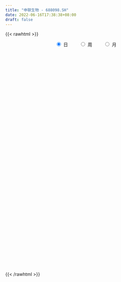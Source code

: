```yaml
---
title: "申联生物 - 688098.SH"
date: 2022-06-16T17:38:38+08:00
draft: false
---
```

{{< rawhtml >}}
    <div style="text-align: center">
        <label style="padding: 1rem;"><input style="margin-right: .5rem" type="radio" name="period" value="D" checked onclick="period_change(this)">日</label>
        <label style="padding: 1rem;"><input style="margin-right: .5rem" type="radio" name="period" value="W" onclick="period_change(this)">周</label>
        <label style="padding: 1rem;"><input style="margin-right: .5rem" type="radio" name="period" value="M" onclick="period_change(this)">月</label>
    </div>
    <div id="chart" style="height: 700px;"></div> 
    <script type="text/javascript">
        const D_v = [33981.34,34183.4,24892.91,41421.28,48161.31,30314.86,71209.37,73004.98,81812.26,73578.15,47187.23,38181.13,37376.22,29294.93,65581.76,94140.27,87290.07,65687.92,36789.63,40140.01,44700.86,41900.42,44692.48,88345.46,96653.0,59661.36,60964.68,62311.02,77203.12,51297.15,87582.05,121170.85,145070.26,166772.22,114417.89,86998.75,66737.12,58560.66,53704.37,52442.83,63453.32,77686.72,40319.88,34222.58,57410.34,75366.8,73502.67,59930.98,59366.32,36646.93,42372.82,39227.27,27633.33,33000.41,23934.89,46300.8,28009.57,26058.32,43599.92,39206.8,21253.84,23397.02,18646.78,18452.55,44272.27,22790.95,32490.34,14318.19,11442.75,13895.61,21449.19,15179.02,19448.72,12672.25,25718.12,20208.67,10628.49,11614.03,7377.7,8164.26,20070.45,17638.99,12287.42,16312.53,19082.57,14495.97,11804.6,8547.68,12944.07,13363.22,13152.19,19943.9,21545.46,13293.3,15295.12,9155.44,9836.23,5724.5,9236.03,25320.97,18455.93,11385.17,8715.48,25335.28,38989.44,32511.07,16741.2,13603.57,13360.73,11920.84,10063.15,22437.39,10062.72,9083.76,11880.95,11887.33,13902.09,6768.17,7985.52,9040.21,5402.69,11091.53,7139.12,6231.17,6718.65,5572.98,6509.31,5990.59,6798.33,10340.2,11894.98,10968.01,15608.24,18767.69,20924.19,23862.98,24446.18,14208.16,10943.13,15286.12,12971.96,10009.23,10298.64,9212.99,9535.4,6268.74,12410.53,11270.3,13099.03,18814.84,19825.32,33384.85,17450.85,20066.98,22207.77,45112.7,19925.61,17570.69,25456.71,28639.81,20021.82,19190.24,9980.35,10996.02,15318.34,14655.42,10625.55,11230.99,10300.43,9755.4,9113.79,14286.37,11605.57,13683.52,7026.53,12634.04,15275.77,41195.26,24426.99,36689.88,29734.59,18716.56,20346.83,15069.6,10046.22,13193.78,17981.71,19815.91,22372.64,18165.36,24990.79,22188.86,13740.56,10518.66,7355.49,12934.8,11508.44,9572.19,10925.79,17734.27,13942.34,11026.19,11819.6,7121.69,12331.6,8274.81,45330.93,9826.68,18916.23,11579.67,18548.26,8557.09,8467.91,10538.06,7017.15,7334.36,7085.87,5479.46,13407.52,18163.64,39889.23,36906.74,25527.55,16924.05,25448.12,24991.43,9794.83,9796.52,11158.31,9155.66,13679.78,19891.16,11092.64,13071.45,14177.93,14150.99,12379.06,12048.03,10552.44,7322.22,9787.88,8530.07,15682.07,39199.35,28643.25,16595.22,21881.34,38212.51,38203.71,24465.32,33945.99,18765.01,26230.18,18593.55,17907.58,33875.47,23086.47,15413.43,24638.37,26830.84,23558.57,14058.24,12829.71,13562.01,10701.64,32501.74,17836.87,13501.38,17139.72,12473.47,12377.35,32501.67,46864.74,25684.66,18015.81,18918.02,17027.27,12084.82,14045.79,9475.29,9705.87,13694.65,11755.35,14971.62,14765.32,13100.08,14303.52,22080.19,16071.79,13877.44,53137.92,33102.38,22721.15,18990.9,16583.52,9281.89,17431.44,10968.57,15178.81,11979.42,14367.57,18365.02,13681.51,10363.66,9408.15,11985.41,11866.88,8599.9,13316.26,10649.67,17626.81,15689.59,13976.58,10863.24,12654.58,15852.07,17191.34,16108.88,24410.89,47830.8,13020.29,16095.73,15930.85,12258.61,14854.69,6991.49,8031.33,9126.26,12197.59,5982.04,6907.28,5204.46,7439.42,5458.87,4656.13,4481.27,8861.86,5771.0,6840.33,5639.44,5838.9,12799.21,8719.66,8113.09,5841.91,11288.2,6388.29,8506.39,6222.19,6596.89,7606.79,22349.81,13999.2,7586.86,5797.54,8826.24,9522.83,8242.08,15567.69,11621.08,6874.77,12535.55,11943.83,12100.54,9685.05,12300.36,17782.88,20459.97,20093.98,17613.53,17560.45,17717.18,13798.27,16191.72,9757.4,8696.88,12314.25,23220.21,25711.71,18037.18,13977.01,8926.65,10321.15,18211.46,12665.47,14982.68,11907.52,16694.8,29142.1,16251.52,13142.52,16813.07,28976.05,49679.09,47001.53,32539.2,58969.68,37829.35,36339.34,32765.86,23561.76,55580.91,34897.39,51699.4,19816.07,26745.84,16539.46,20621.4,27115.86,16771.69,14392.52,18069.42,14769.31,15437.61,17557.85,17103.67,16999.81,9999.98,9827.44,12341.82,10296.17,12843.7,18731.29,12427.61,18118.18,28446.67,15266.46,14113.24,12791.75,15221.27,11697.0,16292.98,9148.13,19542.96,23903.98,12874.48,16560.08,13551.85,13313.88,23722.51,24836.68,14627.7,9859.4,10789.67,9111.22,14946.88,7851.87,9924.06,9409.46,6511.83,8409.24,7471.78,14763.81,15029.3,12485.98,11782.41,10782.47,9477.65,7052.57,6385.5,9671.04,14461.77,12393.35,15769.63,17882.47,21420.99,11828.92,21575.54,15470.06,16496.33,16480.38,13690.91,12769.99,12741.21,15631.68,23716.85,17589.64,13574.93,26151.4,16529.11,10201.49,10320.09,10509.83,13981.89,8688.36,7027.66,6884.06,46807.73,51642.89,44893.79,47314.94,55888.2,46841.93,32864.14,27219.31,15331.16,18466.01,18785.73,18496.07,19812.19]
const D_histogram = [0.0,0.0044672365,0.0006410857,0.0486136333,0.1047289952,0.1187335689,0.1678804661,0.2341803659,0.3084984939,0.2428444221,0.1702042405,0.124685061,0.0548707969,-0.0125965519,0.0181463494,0.1177270529,0.1668970724,0.1279058482,0.0800816903,0.0692508478,0.0877602225,0.0647769108,0.0704508084,0.1529789101,0.1749800166,0.1651499457,0.101684246,0.1072515467,0.1102405583,0.1233309549,0.1870959288,0.2858735943,0.6528466565,0.9521285665,0.8139616347,0.4823028427,0.307306359,0.1974944852,0.140865395,0.0615055223,-0.0721157604,-0.3378771742,-0.5339135653,-0.6409308527,-0.5274522267,-0.4036856919,-0.2171357261,-0.0643363472,-0.0822297563,-0.0796257034,-0.1521976401,-0.269013554,-0.3200318933,-0.42596126,-0.490222697,-0.4128387405,-0.3691288787,-0.2873485302,-0.1553441718,-0.186688311,-0.2136865434,-0.2392494019,-0.2486255413,-0.2633905709,-0.3797144802,-0.4206276262,-0.3479918493,-0.3042031999,-0.2711630311,-0.2523555528,-0.196930881,-0.1790859434,-0.1923424862,-0.1958797449,-0.2820379955,-0.3273919043,-0.2968216517,-0.216398749,-0.1588678104,-0.1247206527,-0.0288782329,0.0700427047,0.135553655,0.180209786,0.2511624956,0.2449607535,0.2112267153,0.1302522777,0.1263628542,0.1445394654,0.1810079469,0.2176826535,0.2380280404,0.208238875,0.1423697325,0.0850946112,0.0385672713,0.0209110456,-0.0243583116,-0.1374750935,-0.2326292105,-0.2471886681,-0.2481969291,-0.2879562648,-0.2388589043,-0.1660915471,-0.112556802,-0.0404413405,0.0249538538,0.0679738531,0.0760522854,0.0954565591,0.0837106368,0.0337200232,0.0452650768,0.0595714002,0.0817426407,0.0921786586,0.1021602187,0.1174826062,0.1114689938,0.0895908666,0.0765808065,0.0689983681,0.0331492488,0.0075520798,-0.007103849,-0.0141175413,-0.0121123218,-0.0204861497,-0.0463668809,-0.0849490928,-0.1254471276,-0.173033366,-0.2170680128,-0.2369281807,-0.2177189611,-0.165598087,-0.1213688983,-0.0630681791,-0.0275781207,0.0084096586,0.031316514,0.0473050145,0.04716226,0.0438286814,0.0149574778,-0.006104647,-0.0154105776,-0.0091668778,0.0384254492,0.1221153796,0.1535656683,0.1202801761,0.0708646474,-0.0564313772,-0.1472439748,-0.2132842052,-0.1998609358,-0.1343269242,-0.0890379296,-0.0222332396,0.0195060182,0.0605330189,0.0879759176,0.089949208,0.0928809551,0.072435527,0.0656860219,0.068363141,0.0868633593,0.1083698088,0.0940100369,0.0577085076,0.0285710655,-0.0092918144,0.007456457,0.0364791442,0.0613798106,0.1052260021,0.1488359109,0.1666980328,0.179869173,0.1596435601,0.1453471517,0.1422051625,0.1414279048,0.1552529266,0.1605591985,0.1758363884,0.1795689418,0.1250446456,0.0838044077,0.0598811774,0.024955167,-0.0272185277,-0.0529441305,-0.0650905692,-0.078151586,-0.0909230394,-0.0841291449,-0.0811908851,-0.0646838245,-0.0448572388,-0.0309070856,-0.0244918964,-0.0875357899,-0.1293459567,-0.1228136627,-0.1179525993,-0.0745580664,-0.0371961536,-0.0259108182,-0.0078897808,-0.0050807685,-0.0170474449,-0.0120820036,-0.0005656581,0.0470012591,0.0960561919,0.1489969018,0.2018964846,0.209417385,0.1889005971,0.1272045984,0.0368989596,-0.0175491757,-0.0542863826,-0.0925512308,-0.1110496029,-0.129975797,-0.1600071142,-0.1682565089,-0.1543793592,-0.133391088,-0.1061892116,-0.078829415,-0.0532633913,-0.0383367811,-0.0256684364,-0.0131065909,-0.0006019604,0.0086599608,0.0441021003,0.073573388,0.0797206933,0.0981866222,0.1327544737,0.1644510173,0.161040823,0.1762814339,0.175846047,0.176056286,0.1564754263,0.1366468906,0.1205819982,0.0838308665,0.0613765537,0.064236652,0.0705416372,0.0944689303,0.0941485608,0.0752415536,0.0416753879,0.0273891718,0.0411899755,0.0302963563,0.0318683567,-0.00357384,-0.0322699623,-0.0341000988,-0.0195556727,0.0198503797,0.0433721191,0.0447569738,0.0557047869,0.0451421935,0.0228244676,-0.0185067698,-0.0484866465,-0.0575442484,-0.0477767913,-0.0451204077,-0.055253817,-0.0810427723,-0.0819225228,-0.0892930127,-0.1480051301,-0.1748552844,-0.1748235045,-0.0579903012,-0.0117868004,0.0139174141,0.0336901913,0.0231048846,0.0265409661,0.0404392948,0.0326328191,0.0402749929,0.0290278985,0.0211428703,-0.0200076143,-0.0402385133,-0.0647122948,-0.078927805,-0.0723868271,-0.0740738183,-0.0653444376,-0.0523094822,-0.0562852652,-0.0776062897,-0.0810628165,-0.0780616798,-0.0754596475,-0.0634995315,-0.0397744243,-0.0155718937,0.0000385119,-0.0026802273,-0.0314167523,-0.0429738683,-0.0443358275,-0.0436024501,-0.0402184689,-0.0461078714,-0.044632297,-0.0340488873,-0.0303594145,-0.034306024,-0.0267992879,-0.0258479605,-0.0104892713,0.0131184526,0.0285036999,0.0346728893,0.0404067961,0.0390934339,0.037809963,0.0339736262,0.0331281132,0.0296587717,0.0074283663,0.0013907322,0.0077302764,0.0042468786,-0.0224511921,-0.0437419198,-0.0361769256,-0.0159452519,-0.0073057069,0.0044808714,0.0450534598,0.0682538084,0.0760029257,0.0779552994,0.0823761303,0.0840955834,0.0870309411,0.1025015229,0.0928754932,0.0850430933,0.0606827167,0.0519905166,0.0413306323,0.0394746992,0.0354861127,0.0398616782,0.0229942628,0.01789468,0.0223120195,0.0304974338,0.0233152324,0.0163969195,-0.0078996415,-0.0258424652,-0.0330598069,-0.0286336928,-0.0381362776,-0.0468495666,-0.0411028861,-0.0379877251,-0.0308550801,-0.0291660535,-0.0258056347,-0.014495019,0.0006005653,0.0064267876,0.0054849084,0.023312147,0.0206451834,0.0179891357,0.0211817532,0.0316536207,0.0518104732,0.0717575316,0.0737712948,0.0783109976,0.0846556216,0.0820333427,0.0743794532,0.0618890213,0.0673025022,0.0732898031,0.0370361985,0.0073935289,-0.0299701777,-0.0631263625,-0.0987833173,-0.1511441319,-0.1732328521,-0.1952165025,-0.1906480511,-0.1730712769,-0.1453153704,-0.1135795417,-0.0839448318,-0.0786872415,-0.0683833724,-0.0584917631,-0.0422238271,-0.0297358315,-0.0150984837,0.0065349014,0.0160880757,0.0309338561,0.0220829524,0.0262346692,0.0229425033,0.0304211855,0.0422749156,0.0478567997,0.045915042,0.0411692817,0.0112084389,-0.0279062655,-0.0374591863,-0.0266208437,-0.0220162642,-0.040655386,-0.0510954484,-0.0391401643,-0.023258068,-0.0063324543,0.0084598503,0.0147385528,0.010851126,0.0135343524,0.0125063106,0.0161974481,0.0238924163,0.0304481861,0.0339623367,0.0442429076,0.0325977111,0.0249768013,0.0017136874,-0.0026964766,0.0023946507,0.0055105403,-0.0004456302,0.0099232615,0.023576448,0.0276697059,0.0050716932,-0.0094702896,-0.0730622002,-0.1102907012,-0.1268776435,-0.1510661677,-0.1343727153,-0.1021967173,-0.0700666481,-0.0324700383,0.0021887862,0.0306316955,0.0561704562,0.0643822588,0.0764728827,0.0921010988,0.0967920791,0.0973521775,0.0982627556,0.1055030794,0.0790765076,0.0716820459,0.0617627314,0.0544691651,0.1071536356,0.1140148892,0.1311024486,0.1502142081,0.1539342191,0.1181049985,0.0852613699,0.0443292622,0.0105829721,-0.0156381178,-0.0382850693,-0.0516737803,-0.0552490891]
const D_fast = [0.0,0.0055840456,0.0019181662,0.0620441221,0.1443417329,0.1880296988,0.2791467126,0.4039917038,0.5554344553,0.5504914891,0.5204023675,0.5060544532,0.4499578885,0.3793414017,0.4146208903,0.5436333571,0.6345276446,0.6275128825,0.5997091471,0.6061910166,0.6466404469,0.639851363,0.6631379626,0.7839107918,0.8496569025,0.881114318,0.8430696798,0.8754498672,0.9059990184,0.9499221537,1.0604611098,1.2307071739,1.7608919002,2.2982059519,2.3635294288,2.1524463474,2.0542764535,1.9938382009,1.9724254595,1.9084419673,1.7567917445,1.4065610372,1.0770462548,0.8097962542,0.7914118235,0.8142569354,0.9465229696,1.0832382618,1.0447874136,1.0274850407,0.9168636939,0.7327943915,0.6017680789,0.3893483971,0.2025312859,0.1767055572,0.1281331994,0.1380764154,0.2312447308,0.1532285138,0.0728086456,-0.0125665633,-0.0840990881,-0.1647117604,-0.3759642898,-0.5220343424,-0.5363965278,-0.5686586784,-0.6034092673,-0.6476906772,-0.6414987257,-0.668425274,-0.7297674383,-0.7822746332,-0.9389423827,-1.0661442676,-1.1097794279,-1.0834562124,-1.0656422264,-1.0626752319,-0.9740523703,-0.8576207566,-0.7582213925,-0.668512815,-0.5347694815,-0.4797310352,-0.4606583945,-0.5090697628,-0.4813684727,-0.4270569951,-0.345336527,-0.254241157,-0.17438876,-0.1521182066,-0.182394916,-0.2183963844,-0.2552819066,-0.2677103709,-0.319069306,-0.4665548613,-0.6198662808,-0.6962229055,-0.7592803988,-0.8710288007,-0.8816461663,-0.8504016959,-0.8250061513,-0.7630010248,-0.6913673671,-0.6313539046,-0.6042624009,-0.5609939874,-0.5518122505,-0.5933728583,-0.5705115356,-0.5413123621,-0.4987054613,-0.4652247789,-0.4297031641,-0.385010125,-0.3631564889,-0.3626368995,-0.356501758,-0.3468346043,-0.3743964115,-0.3981055605,-0.4145374516,-0.4250805291,-0.4261033901,-0.4395987554,-0.4770712068,-0.536890692,-0.6087505087,-0.6995950886,-0.7978967386,-0.8769889516,-0.9122094723,-0.90148812,-0.8876011559,-0.8450674814,-0.8164719532,-0.7783817593,-0.7476457753,-0.7198310212,-0.7081832108,-0.700559619,-0.7256914531,-0.7482797397,-0.7614383147,-0.7574863343,-0.700287645,-0.5860688697,-0.516227164,-0.5194426121,-0.551141979,-0.6925458479,-0.8201694392,-0.9395307208,-0.9760726854,-0.9441204048,-0.9210908926,-0.8598445125,-0.8132287502,-0.7570684948,-0.7076316167,-0.6831710242,-0.6570190384,-0.6593555847,-0.6496835844,-0.6299156801,-0.5896996219,-0.5411007203,-0.5319579829,-0.5538323854,-0.575827061,-0.6160128945,-0.5974005088,-0.5592580356,-0.5190124166,-0.4488597246,-0.368040838,-0.3085042079,-0.2503657745,-0.2306804974,-0.2086401179,-0.1762308164,-0.1416510979,-0.0890128444,-0.0435667729,0.0156695141,0.0642943029,0.0410311682,0.0207420322,0.0117890963,-0.0168981225,-0.0758764491,-0.1148380845,-0.1432571655,-0.1758560788,-0.2113582921,-0.2255966838,-0.2429561453,-0.2426200408,-0.2340077647,-0.227784383,-0.227492168,-0.3124200089,-0.3865666648,-0.4107377865,-0.4353648729,-0.4106098566,-0.3825469822,-0.3777393514,-0.3616907592,-0.360151939,-0.3763804766,-0.3744355362,-0.3630606053,-0.3037433733,-0.2306743925,-0.1404844571,-0.0371107533,0.0227644934,0.0494728548,0.0195780057,-0.0615028933,-0.1203383224,-0.170647125,-0.232049781,-0.2783105538,-0.3297306971,-0.3997637929,-0.4500773147,-0.4747950049,-0.4871545057,-0.4864999322,-0.4788474893,-0.4665973134,-0.4612548985,-0.4550036629,-0.4457184651,-0.4333643247,-0.4219374134,-0.3754697487,-0.3276051141,-0.3015276355,-0.258515051,-0.1907585811,-0.1179492832,-0.0810992717,-0.0217883023,0.0217378225,0.0659621331,0.0855001299,0.0998333168,0.113913924,0.0981205089,0.0910103345,0.1099295958,0.1338699903,0.1814145161,0.2046312867,0.2045346679,0.1813873493,0.1739484261,0.1980467236,0.1947271935,0.204266283,0.1679306263,0.1311670135,0.1208118523,0.1304673602,0.1748360076,0.2092007768,0.2217748749,0.2466488848,0.2473718397,0.2307602307,0.1848023008,0.1427007626,0.1192570986,0.1170803578,0.1084566395,0.084509776,0.0384601276,0.0170997464,-0.0125939967,-0.1083073966,-0.178871372,-0.2225454682,-0.1202098402,-0.0769530395,-0.0477694715,-0.0195741465,-0.0243832321,-0.014311909,0.0096962434,0.0100479725,0.0277588945,0.0237687747,0.0211694641,-0.0249829241,-0.0552734514,-0.0959253067,-0.1298727681,-0.1414284969,-0.1616339427,-0.1692406714,-0.1692830866,-0.1873301858,-0.2280527828,-0.2517750137,-0.268289297,-0.2845521766,-0.2884669434,-0.2746854423,-0.2543758851,-0.2387558516,-0.2421446476,-0.2787353606,-0.3010359437,-0.3134818598,-0.3236490949,-0.330319731,-0.3477361013,-0.3574186011,-0.3553474133,-0.3592477941,-0.3717709096,-0.3709639955,-0.3764746583,-0.3637382868,-0.3368509498,-0.3143397775,-0.2995023658,-0.2836667599,-0.2752067638,-0.2670377438,-0.2623806741,-0.2549441588,-0.2509988074,-0.2713721212,-0.2770620722,-0.2687899589,-0.271211637,-0.3035225058,-0.3357487134,-0.3372279506,-0.32098259,-0.3141694716,-0.3012626756,-0.2494267222,-0.2091629215,-0.1824130728,-0.1609718743,-0.1359570108,-0.1132136617,-0.0885205688,-0.0474246063,-0.0338317626,-0.0204033893,-0.0295930866,-0.0252876577,-0.0256148839,-0.0176021422,-0.0127192005,0.0016217846,-0.0094970651,-0.0101229779,-0.0001276335,0.0156821392,0.014328746,0.0115096629,-0.0147618085,-0.0391652484,-0.0546475419,-0.057379851,-0.0764165052,-0.0968421858,-0.1013712269,-0.1077529972,-0.1083341221,-0.1139366089,-0.1170275988,-0.1093407378,-0.0940950122,-0.0866620931,-0.0862327451,-0.0625774697,-0.0600831375,-0.0582419013,-0.0497538455,-0.0313685729,0.001740898,0.0396273393,0.0600839262,0.0842013784,0.1117099078,0.1295959646,0.1405369383,0.1435187617,0.1657578683,0.1900676199,0.163073065,0.1352787776,0.0904225265,0.0414847511,-0.018868033,-0.1090148806,-0.1744118139,-0.2451995899,-0.2882931513,-0.3139841962,-0.3225571323,-0.319216189,-0.3105676872,-0.3249819072,-0.3317738812,-0.3365052126,-0.3307932334,-0.3257391957,-0.3148764688,-0.2916093584,-0.2780341652,-0.2554549208,-0.2587850863,-0.2480747022,-0.2456312423,-0.2305472638,-0.2081248047,-0.1905787207,-0.1810417179,-0.1754951577,-0.2026538908,-0.2487451616,-0.267662879,-0.2634797473,-0.2643792339,-0.2931822022,-0.3163961266,-0.3142258836,-0.3041583043,-0.2888158041,-0.2719085371,-0.2619451963,-0.2631198417,-0.2570530271,-0.2549544912,-0.2472139917,-0.2335459195,-0.2193781031,-0.2073733684,-0.1860320706,-0.1895278393,-0.1909045488,-0.2137392409,-0.2188235239,-0.213133734,-0.2086402094,-0.2147077874,-0.2018580803,-0.1823107818,-0.1713000974,-0.1926301869,-0.209539742,-0.2913972027,-0.356198379,-0.4045047322,-0.4664597982,-0.4833595247,-0.4767327061,-0.4621192988,-0.4326401986,-0.3974341776,-0.3613333443,-0.3217519696,-0.2974446023,-0.2662357578,-0.227582267,-0.1986932669,-0.1737951242,-0.1483188571,-0.1147027634,-0.1213602084,-0.1108341587,-0.1053127902,-0.0989890652,-0.0195161859,0.01584879,0.0657119616,0.1223772731,0.1645808388,0.1582778679,0.1467495817,0.1168997896,0.0857992426,0.0556686232,0.0234504044,-0.0028567517,-0.0202443327]
const D_slow = [0.0,0.0011168091,0.0012770805,0.0134304889,0.0396127377,0.0692961299,0.1112662464,0.1698113379,0.2469359614,0.3076470669,0.350198127,0.3813693923,0.3950870915,0.3919379536,0.3964745409,0.4259063041,0.4676305722,0.4996070343,0.5196274568,0.5369401688,0.5588802244,0.5750744521,0.5926871542,0.6309318817,0.6746768859,0.7159643723,0.7413854338,0.7681983205,0.7957584601,0.8265911988,0.873365181,0.9448335796,1.1080452437,1.3460773853,1.549567794,1.6701435047,1.7469700945,1.7963437158,1.8315600645,1.8469364451,1.828907505,1.7444382114,1.6109598201,1.4507271069,1.3188640502,1.2179426273,1.1636586957,1.1475746089,1.1270171699,1.107110744,1.069061334,1.0018079455,0.9217999722,0.8153096572,0.6927539829,0.5895442978,0.4972620781,0.4254249455,0.3865889026,0.3399168248,0.286495189,0.2266828385,0.1645264532,0.0986788105,0.0037501904,-0.1014067161,-0.1884046785,-0.2644554784,-0.3322462362,-0.3953351244,-0.4445678447,-0.4893393305,-0.5374249521,-0.5863948883,-0.6569043872,-0.7387523633,-0.8129577762,-0.8670574635,-0.906774416,-0.9379545792,-0.9451741374,-0.9276634613,-0.8937750475,-0.848722601,-0.7859319771,-0.7246917887,-0.6718851099,-0.6393220405,-0.6077313269,-0.5715964606,-0.5263444738,-0.4719238105,-0.4124168004,-0.3603570816,-0.3247646485,-0.3034909957,-0.2938491779,-0.2886214165,-0.2947109944,-0.3290797678,-0.3872370704,-0.4490342374,-0.5110834697,-0.5830725359,-0.642787262,-0.6843101488,-0.7124493493,-0.7225596844,-0.7163212209,-0.6993277577,-0.6803146863,-0.6564505465,-0.6355228873,-0.6270928815,-0.6157766123,-0.6008837623,-0.5804481021,-0.5574034374,-0.5318633828,-0.5024927312,-0.4746254827,-0.4522277661,-0.4330825645,-0.4158329724,-0.4075456602,-0.4056576403,-0.4074336026,-0.4109629879,-0.4139910683,-0.4191126057,-0.430704326,-0.4519415992,-0.4833033811,-0.5265617226,-0.5808287258,-0.6400607709,-0.6944905112,-0.735890033,-0.7662322576,-0.7819993023,-0.7888938325,-0.7867914179,-0.7789622893,-0.7671360357,-0.7553454707,-0.7443883004,-0.7406489309,-0.7421750927,-0.7460277371,-0.7483194565,-0.7387130942,-0.7081842493,-0.6697928323,-0.6397227882,-0.6220066264,-0.6361144707,-0.6729254644,-0.7262465157,-0.7762117496,-0.8097934807,-0.8320529631,-0.8376112729,-0.8327347684,-0.8176015137,-0.7956075343,-0.7731202323,-0.7498999935,-0.7317911117,-0.7153696063,-0.698278821,-0.6765629812,-0.649470529,-0.6259680198,-0.6115408929,-0.6043981265,-0.6067210801,-0.6048569659,-0.5957371798,-0.5803922272,-0.5540857266,-0.5168767489,-0.4752022407,-0.4302349475,-0.3903240574,-0.3539872695,-0.3184359789,-0.2830790027,-0.244265771,-0.2041259714,-0.1601668743,-0.1152746389,-0.0840134775,-0.0630623755,-0.0480920812,-0.0418532894,-0.0486579214,-0.061893954,-0.0781665963,-0.0977044928,-0.1204352527,-0.1414675389,-0.1617652602,-0.1779362163,-0.189150526,-0.1968772974,-0.2030002715,-0.224884219,-0.2572207082,-0.2879241238,-0.3174122737,-0.3360517902,-0.3453508286,-0.3518285332,-0.3538009784,-0.3550711705,-0.3593330317,-0.3623535326,-0.3624949472,-0.3507446324,-0.3267305844,-0.289481359,-0.2390072378,-0.1866528916,-0.1394277423,-0.1076265927,-0.0984018528,-0.1027891467,-0.1163607424,-0.1394985501,-0.1672609508,-0.1997549001,-0.2397566786,-0.2818208059,-0.3204156457,-0.3537634177,-0.3803107206,-0.4000180743,-0.4133339221,-0.4229181174,-0.4293352265,-0.4326118742,-0.4327623643,-0.4305973741,-0.4195718491,-0.4011785021,-0.3812483287,-0.3567016732,-0.3235130548,-0.2824003005,-0.2421400947,-0.1980697362,-0.1541082245,-0.110094153,-0.0709752964,-0.0368135738,-0.0066680742,0.0142896424,0.0296337808,0.0456929438,0.0633283531,0.0869455857,0.1104827259,0.1292931143,0.1397119613,0.1465592543,0.1568567481,0.1644308372,0.1723979264,0.1715044664,0.1634369758,0.1549119511,0.1500230329,0.1549856279,0.1658286576,0.1770179011,0.1909440978,0.2022296462,0.2079357631,0.2033090707,0.191187409,0.1768013469,0.1648571491,0.1535770472,0.139763593,0.1195028999,0.0990222692,0.076699016,0.0396977335,-0.0040160876,-0.0477219637,-0.062219539,-0.0651662391,-0.0616868856,-0.0532643378,-0.0474881166,-0.0408528751,-0.0307430514,-0.0225848466,-0.0125160984,-0.0052591238,0.0000265938,-0.0049753098,-0.0150349381,-0.0312130118,-0.0509449631,-0.0690416698,-0.0875601244,-0.1038962338,-0.1169736044,-0.1310449207,-0.1504464931,-0.1707121972,-0.1902276172,-0.2090925291,-0.2249674119,-0.234911018,-0.2388039914,-0.2387943635,-0.2394644203,-0.2473186084,-0.2580620754,-0.2691460323,-0.2800466448,-0.2901012621,-0.3016282299,-0.3127863042,-0.321298526,-0.3288883796,-0.3374648856,-0.3441647076,-0.3506266977,-0.3532490155,-0.3499694024,-0.3428434774,-0.3341752551,-0.3240735561,-0.3143001976,-0.3048477068,-0.2963543003,-0.288072272,-0.2806575791,-0.2788004875,-0.2784528045,-0.2765202354,-0.2754585157,-0.2810713137,-0.2920067937,-0.301051025,-0.305037338,-0.3068637648,-0.3057435469,-0.294480182,-0.2774167299,-0.2584159985,-0.2389271736,-0.218333141,-0.1973092452,-0.1755515099,-0.1499261292,-0.1267072559,-0.1054464826,-0.0902758034,-0.0772781742,-0.0669455162,-0.0570768414,-0.0482053132,-0.0382398936,-0.0324913279,-0.0280176579,-0.022439653,-0.0148152946,-0.0089864865,-0.0048872566,-0.006862167,-0.0133227833,-0.021587735,-0.0287461582,-0.0382802276,-0.0499926192,-0.0602683408,-0.069765272,-0.0774790421,-0.0847705554,-0.0912219641,-0.0948457188,-0.0946955775,-0.0930888806,-0.0917176535,-0.0858896168,-0.0807283209,-0.076231037,-0.0709355987,-0.0630221935,-0.0500695752,-0.0321301923,-0.0136873686,0.0058903808,0.0270542862,0.0475626219,0.0661574852,0.0816297405,0.098455366,0.1167778168,0.1260368664,0.1278852487,0.1203927042,0.1046111136,0.0799152843,0.0421292513,-0.0011789617,-0.0499830874,-0.0976451001,-0.1409129194,-0.177241762,-0.2056366474,-0.2266228553,-0.2462946657,-0.2633905088,-0.2780134496,-0.2885694063,-0.2960033642,-0.2997779851,-0.2981442598,-0.2941222409,-0.2863887768,-0.2808680387,-0.2743093714,-0.2685737456,-0.2609684492,-0.2503997203,-0.2384355204,-0.2269567599,-0.2166644395,-0.2138623297,-0.2208388961,-0.2302036927,-0.2368589036,-0.2423629697,-0.2525268162,-0.2653006782,-0.2750857193,-0.2809002363,-0.2824833499,-0.2803683873,-0.2766837491,-0.2739709676,-0.2705873795,-0.2674608019,-0.2634114398,-0.2574383358,-0.2498262892,-0.2413357051,-0.2302749782,-0.2221255504,-0.2158813501,-0.2154529282,-0.2161270474,-0.2155283847,-0.2141507496,-0.2142621572,-0.2117813418,-0.2058872298,-0.1989698033,-0.19770188,-0.2000694524,-0.2183350025,-0.2459076778,-0.2776270887,-0.3153936306,-0.3489868094,-0.3745359887,-0.3920526507,-0.4001701603,-0.3996229638,-0.3919650399,-0.3779224258,-0.3618268611,-0.3427086405,-0.3196833658,-0.295485346,-0.2711473016,-0.2465816127,-0.2202058429,-0.200436716,-0.1825162045,-0.1670755217,-0.1534582304,-0.1266698215,-0.0981660992,-0.065390487,-0.027836935,0.0106466198,0.0401728694,0.0614882119,0.0725705274,0.0752162704,0.071306741,0.0617354737,0.0488170286,0.0350047563]
const D_data = [['2020-05-26', 17.65, 18.62, 17.5, 18.68],['2020-05-27', 18.48, 18.69, 18.31, 19.12],['2020-05-28', 18.51, 18.59, 17.93, 18.93],['2020-05-29', 18.5, 19.38, 18.31, 19.79],['2020-06-01', 19.81, 19.83, 19.5, 20.14],['2020-06-02', 19.77, 19.59, 19.4, 19.77],['2020-06-03', 19.71, 20.33, 19.56, 20.79],['2020-06-04', 20.34, 21.04, 20.0, 21.48],['2020-06-05', 20.85, 21.77, 20.56, 22.49],['2020-06-08', 21.77, 20.3, 20.03, 21.97],['2020-06-09', 20.24, 20.05, 19.6, 20.68],['2020-06-10', 20.0, 20.24, 19.81, 20.53],['2020-06-11', 20.06, 19.75, 19.64, 20.46],['2020-06-12', 19.3, 19.48, 19.06, 19.76],['2020-06-15', 19.5, 20.67, 19.5, 20.99],['2020-06-16', 20.52, 22.0, 20.43, 22.86],['2020-06-17', 21.95, 21.95, 21.6, 22.97],['2020-06-18', 21.7, 21.06, 20.78, 22.46],['2020-06-19', 20.88, 20.87, 20.81, 21.46],['2020-06-22', 21.15, 21.31, 21.0, 21.8],['2020-06-23', 21.24, 21.84, 21.1, 22.02],['2020-06-24', 21.9, 21.45, 21.31, 22.19],['2020-06-29', 21.2, 21.9, 20.75, 21.95],['2020-06-30', 21.9, 23.28, 21.63, 23.4],['2020-07-01', 23.37, 23.03, 22.44, 24.29],['2020-07-02', 23.34, 22.9, 22.68, 23.37],['2020-07-03', 22.65, 22.24, 21.69, 22.77],['2020-07-06', 22.48, 23.14, 22.25, 23.25],['2020-07-07', 23.14, 23.33, 22.98, 24.15],['2020-07-08', 23.3, 23.71, 23.17, 23.97],['2020-07-09', 23.74, 24.8, 23.5, 24.88],['2020-07-10', 24.8, 26.0, 24.46, 27.55],['2020-07-13', 26.28, 31.15, 26.28, 31.18],['2020-07-14', 31.35, 32.93, 30.8, 34.9],['2020-07-15', 32.57, 28.8, 28.7, 32.8],['2020-07-16', 28.59, 25.85, 25.81, 29.2],['2020-07-17', 25.88, 27.0, 25.3, 27.46],['2020-07-20', 27.5, 27.5, 26.57, 28.39],['2020-07-21', 27.2, 28.11, 26.82, 28.55],['2020-07-22', 28.07, 27.8, 27.4, 28.59],['2020-07-23', 27.58, 26.8, 25.75, 28.34],['2020-07-24', 26.03, 24.15, 24.13, 27.18],['2020-07-27', 24.64, 23.66, 23.33, 24.95],['2020-07-28', 23.87, 23.7, 23.48, 24.17],['2020-07-29', 23.84, 26.21, 23.59, 26.21],['2020-07-30', 26.37, 26.79, 25.72, 27.95],['2020-07-31', 26.32, 28.34, 26.25, 29.0],['2020-08-03', 28.39, 28.89, 28.01, 29.45],['2020-08-04', 28.89, 27.22, 27.09, 29.24],['2020-08-05', 26.5, 27.53, 26.5, 27.88],['2020-08-06', 27.5, 26.46, 26.02, 27.66],['2020-08-07', 26.41, 25.37, 24.85, 26.8],['2020-08-10', 25.24, 25.64, 24.8, 25.74],['2020-08-11', 25.6, 24.35, 24.22, 25.83],['2020-08-12', 24.48, 24.15, 23.5, 24.54],['2020-08-13', 24.54, 25.69, 24.29, 26.23],['2020-08-14', 25.55, 25.36, 24.83, 26.16],['2020-08-17', 25.72, 25.98, 25.1, 26.2],['2020-08-18', 26.16, 27.07, 25.81, 27.64],['2020-08-19', 27.07, 25.21, 25.04, 27.2],['2020-08-20', 24.96, 24.99, 24.6, 25.75],['2020-08-21', 24.92, 24.72, 24.42, 25.67],['2020-08-24', 24.58, 24.66, 24.08, 25.19],['2020-08-25', 24.66, 24.34, 24.3, 25.02],['2020-08-26', 24.31, 22.46, 22.4, 24.56],['2020-08-27', 22.41, 22.65, 22.13, 23.1],['2020-08-28', 22.8, 23.83, 22.53, 24.47],['2020-08-31', 23.84, 23.49, 23.48, 24.16],['2020-09-01', 23.66, 23.29, 23.19, 23.67],['2020-09-02', 23.36, 22.99, 22.93, 23.46],['2020-09-03', 23.09, 23.41, 22.83, 23.78],['2020-09-04', 22.82, 22.92, 22.71, 23.19],['2020-09-07', 22.96, 22.32, 22.0, 23.19],['2020-09-08', 22.54, 22.16, 21.86, 22.54],['2020-09-09', 22.0, 20.6, 20.4, 22.03],['2020-09-10', 20.6, 20.41, 20.24, 21.63],['2020-09-11', 20.46, 20.96, 20.16, 21.03],['2020-09-14', 21.05, 21.56, 21.05, 21.67],['2020-09-15', 21.58, 21.37, 21.16, 21.68],['2020-09-16', 21.58, 21.08, 20.89, 21.58],['2020-09-17', 21.01, 22.01, 20.95, 22.18],['2020-09-18', 22.26, 22.46, 21.7, 22.49],['2020-09-21', 22.51, 22.44, 22.14, 22.88],['2020-09-22', 22.21, 22.48, 21.95, 22.87],['2020-09-23', 22.6, 23.18, 22.49, 23.45],['2020-09-24', 22.88, 22.48, 22.37, 23.23],['2020-09-25', 22.61, 22.11, 22.1, 22.98],['2020-09-28', 22.36, 21.25, 21.16, 22.36],['2020-09-29', 21.48, 22.0, 21.46, 22.29],['2020-09-30', 22.27, 22.34, 21.92, 22.85],['2020-10-09', 22.61, 22.77, 22.61, 22.97],['2020-10-12', 22.77, 23.06, 22.6, 23.13],['2020-10-13', 23.06, 23.13, 22.79, 23.61],['2020-10-14', 23.25, 22.6, 22.57, 23.25],['2020-10-15', 22.58, 21.98, 21.9, 22.79],['2020-10-16', 21.95, 21.8, 21.66, 22.18],['2020-10-19', 22.09, 21.66, 21.51, 22.14],['2020-10-20', 21.54, 21.83, 21.39, 21.95],['2020-10-21', 21.87, 21.27, 21.25, 22.04],['2020-10-22', 21.01, 19.88, 19.86, 21.43],['2020-10-23', 19.7, 19.34, 19.18, 20.11],['2020-10-26', 19.4, 19.8, 18.82, 19.96],['2020-10-27', 19.86, 19.66, 19.49, 19.97],['2020-10-28', 19.72, 18.77, 18.18, 19.8],['2020-10-29', 19.05, 19.61, 19.04, 20.09],['2020-10-30', 19.96, 19.98, 19.5, 20.59],['2020-11-02', 19.98, 19.87, 19.45, 20.45],['2020-11-03', 19.71, 20.28, 19.7, 20.39],['2020-11-04', 20.44, 20.46, 20.11, 20.8],['2020-11-05', 20.85, 20.41, 20.18, 20.85],['2020-11-06', 20.67, 20.07, 20.0, 20.72],['2020-11-09', 19.9, 20.26, 19.77, 20.47],['2020-11-10', 20.34, 19.87, 19.83, 20.44],['2020-11-11', 19.94, 19.18, 19.13, 20.04],['2020-11-12', 19.1, 19.79, 19.1, 20.55],['2020-11-13', 20.01, 19.85, 19.22, 20.01],['2020-11-16', 20.63, 20.02, 19.9, 20.63],['2020-11-17', 20.35, 19.95, 19.77, 20.35],['2020-11-18', 19.86, 20.0, 19.8, 20.2],['2020-11-19', 20.0, 20.15, 19.93, 20.27],['2020-11-20', 20.09, 19.93, 19.7, 20.14],['2020-11-23', 19.93, 19.67, 19.28, 19.98],['2020-11-24', 19.8, 19.69, 19.52, 19.88],['2020-11-25', 19.69, 19.7, 19.5, 19.84],['2020-11-26', 19.61, 19.21, 19.1, 19.69],['2020-11-27', 19.15, 19.13, 19.0, 19.26],['2020-11-30', 19.21, 19.1, 19.0, 19.4],['2020-12-01', 18.99, 19.07, 18.99, 19.22],['2020-12-02', 18.99, 19.1, 18.96, 19.28],['2020-12-03', 19.1, 18.88, 18.57, 19.1],['2020-12-04', 18.74, 18.48, 18.4, 18.94],['2020-12-07', 18.54, 18.03, 18.02, 18.61],['2020-12-08', 18.01, 17.64, 17.61, 18.24],['2020-12-09', 17.63, 17.12, 17.07, 17.63],['2020-12-10', 17.24, 16.68, 16.42, 17.24],['2020-12-11', 16.76, 16.54, 16.1, 16.79],['2020-12-14', 16.4, 16.75, 16.21, 17.45],['2020-12-15', 16.91, 17.1, 16.61, 17.27],['2020-12-16', 17.02, 17.04, 16.92, 17.35],['2020-12-17', 16.91, 17.31, 16.71, 17.46],['2020-12-18', 17.31, 17.13, 17.05, 17.55],['2020-12-21', 17.02, 17.21, 17.01, 17.39],['2020-12-22', 17.06, 17.11, 16.91, 17.38],['2020-12-23', 17.11, 17.05, 16.88, 17.26],['2020-12-24', 17.0, 16.82, 16.52, 17.24],['2020-12-25', 16.61, 16.7, 16.58, 16.93],['2020-12-28', 16.7, 16.21, 16.16, 16.76],['2020-12-29', 16.24, 16.07, 15.93, 16.31],['2020-12-30', 16.1, 16.02, 15.8, 16.24],['2020-12-31', 16.09, 16.09, 16.0, 16.43],['2021-01-04', 16.27, 16.66, 16.1, 16.76],['2021-01-05', 16.59, 17.43, 16.59, 17.9],['2021-01-06', 17.57, 17.1, 16.96, 17.68],['2021-01-07', 17.14, 16.3, 16.01, 17.14],['2021-01-08', 16.37, 15.86, 15.7, 16.4],['2021-01-11', 15.35, 14.32, 14.0, 15.5],['2021-01-12', 14.17, 14.01, 14.0, 14.47],['2021-01-13', 14.12, 13.65, 13.55, 14.12],['2021-01-14', 13.79, 14.23, 13.57, 14.61],['2021-01-15', 14.58, 14.85, 14.4, 15.34],['2021-01-18', 15.1, 14.69, 14.5, 15.1],['2021-01-19', 14.75, 15.1, 14.6, 15.32],['2021-01-20', 15.11, 14.96, 14.72, 15.13],['2021-01-21', 15.02, 15.09, 14.88, 15.22],['2021-01-22', 14.99, 15.05, 14.73, 15.45],['2021-01-25', 15.0, 14.77, 14.62, 15.08],['2021-01-26', 14.52, 14.76, 14.46, 15.1],['2021-01-27', 14.74, 14.38, 14.21, 14.85],['2021-01-28', 14.41, 14.43, 14.28, 14.89],['2021-01-29', 14.59, 14.49, 14.13, 14.69],['2021-02-01', 14.49, 14.71, 14.32, 14.76],['2021-02-02', 14.89, 14.84, 14.55, 15.13],['2021-02-03', 14.7, 14.4, 14.2, 15.2],['2021-02-04', 14.4, 13.96, 13.61, 14.4],['2021-02-05', 14.05, 13.82, 13.77, 14.25],['2021-02-08', 13.95, 13.45, 13.39, 14.09],['2021-02-09', 13.57, 13.99, 13.4, 14.19],['2021-02-10', 13.95, 14.2, 13.88, 15.57],['2021-02-18', 14.6, 14.25, 14.12, 14.6],['2021-02-19', 14.37, 14.66, 14.15, 14.68],['2021-02-22', 14.7, 14.92, 14.69, 15.25],['2021-02-23', 14.99, 14.82, 14.41, 15.08],['2021-02-24', 14.92, 14.92, 14.79, 15.16],['2021-02-25', 14.96, 14.56, 14.55, 15.1],['2021-02-26', 14.5, 14.61, 14.2, 14.73],['2021-03-01', 14.56, 14.77, 14.56, 14.8],['2021-03-02', 14.76, 14.86, 14.71, 15.13],['2021-03-03', 14.9, 15.16, 14.7, 15.24],['2021-03-04', 15.0, 15.2, 14.98, 15.47],['2021-03-05', 15.08, 15.49, 15.08, 15.53],['2021-03-08', 15.56, 15.52, 15.52, 16.22],['2021-03-09', 15.62, 14.76, 14.75, 15.73],['2021-03-10', 14.8, 14.74, 14.44, 15.07],['2021-03-11', 14.44, 14.83, 14.44, 14.86],['2021-03-12', 14.9, 14.56, 14.56, 14.9],['2021-03-15', 14.47, 14.1, 14.0, 14.65],['2021-03-16', 14.1, 14.18, 14.05, 14.31],['2021-03-17', 14.36, 14.19, 14.09, 14.36],['2021-03-18', 14.24, 14.04, 14.01, 14.3],['2021-03-19', 14.0, 13.89, 13.83, 14.17],['2021-03-22', 13.9, 14.03, 13.81, 14.15],['2021-03-23', 14.07, 13.92, 13.88, 14.15],['2021-03-24', 13.84, 14.06, 13.83, 14.16],['2021-03-25', 14.02, 14.13, 13.95, 14.25],['2021-03-26', 14.08, 14.09, 14.07, 14.25],['2021-03-29', 14.04, 14.0, 14.0, 14.17],['2021-03-30', 13.95, 12.9, 12.42, 14.09],['2021-03-31', 12.65, 12.76, 12.62, 12.99],['2021-04-01', 12.61, 13.13, 12.61, 13.4],['2021-04-02', 13.24, 13.0, 12.96, 13.24],['2021-04-06', 13.15, 13.49, 13.15, 13.74],['2021-04-07', 13.53, 13.54, 13.41, 13.64],['2021-04-08', 13.49, 13.27, 13.24, 13.59],['2021-04-09', 13.19, 13.37, 13.08, 13.38],['2021-04-12', 13.49, 13.18, 13.06, 13.53],['2021-04-13', 13.18, 12.91, 12.81, 13.19],['2021-04-14', 12.95, 13.04, 12.8, 13.13],['2021-04-15', 13.06, 13.11, 12.99, 13.2],['2021-04-16', 13.14, 13.69, 13.09, 13.69],['2021-04-19', 13.73, 13.98, 13.66, 14.16],['2021-04-20', 13.96, 14.36, 13.96, 14.96],['2021-04-21', 14.11, 14.75, 14.11, 14.78],['2021-04-22', 14.57, 14.48, 14.31, 14.72],['2021-04-23', 14.41, 14.23, 14.11, 14.41],['2021-04-26', 13.7, 13.6, 13.57, 14.09],['2021-04-27', 13.6, 12.88, 12.6, 13.75],['2021-04-28', 12.94, 12.93, 12.75, 13.12],['2021-04-29', 12.9, 12.86, 12.85, 12.97],['2021-04-30', 12.93, 12.56, 12.5, 12.93],['2021-05-06', 12.6, 12.55, 12.36, 12.67],['2021-05-07', 12.59, 12.32, 12.24, 12.59],['2021-05-10', 12.28, 11.9, 11.79, 12.5],['2021-05-11', 11.81, 11.9, 11.8, 12.03],['2021-05-12', 11.9, 12.02, 11.75, 12.02],['2021-05-13', 12.0, 12.04, 11.92, 12.16],['2021-05-14', 12.1, 12.1, 12.0, 12.2],['2021-05-17', 12.12, 12.12, 11.92, 12.16],['2021-05-18', 12.12, 12.13, 11.91, 12.15],['2021-05-19', 12.11, 12.01, 11.96, 12.18],['2021-05-20', 12.04, 11.97, 11.91, 12.04],['2021-05-21', 12.01, 11.96, 11.82, 12.03],['2021-05-24', 12.0, 11.96, 11.91, 12.0],['2021-05-25', 12.03, 11.92, 11.87, 12.03],['2021-05-26', 11.95, 12.33, 11.89, 12.33],['2021-05-27', 12.22, 12.42, 12.15, 12.55],['2021-05-28', 12.45, 12.23, 12.13, 12.45],['2021-05-31', 12.23, 12.47, 12.23, 12.58],['2021-06-01', 12.57, 12.86, 12.52, 12.97],['2021-06-02', 12.89, 13.08, 12.68, 13.28],['2021-06-03', 13.08, 12.81, 12.8, 13.21],['2021-06-04', 12.8, 13.18, 12.8, 13.39],['2021-06-07', 13.18, 13.14, 12.86, 13.18],['2021-06-08', 13.14, 13.27, 12.91, 13.34],['2021-06-09', 13.15, 13.09, 13.02, 13.36],['2021-06-10', 13.01, 13.09, 12.83, 13.22],['2021-06-11', 13.09, 13.14, 13.05, 13.49],['2021-06-15', 13.21, 12.82, 12.76, 13.29],['2021-06-16', 13.0, 12.9, 12.69, 13.18],['2021-06-17', 12.86, 13.22, 12.86, 13.4],['2021-06-18', 13.23, 13.35, 13.18, 13.75],['2021-06-21', 13.37, 13.73, 13.13, 13.78],['2021-06-22', 13.75, 13.58, 13.5, 13.8],['2021-06-23', 13.64, 13.38, 13.29, 13.64],['2021-06-24', 13.38, 13.12, 13.07, 13.55],['2021-06-25', 13.12, 13.28, 13.02, 13.3],['2021-06-28', 13.3, 13.68, 13.18, 13.74],['2021-06-29', 13.9, 13.43, 13.41, 13.9],['2021-06-30', 13.6, 13.61, 13.41, 13.72],['2021-07-01', 13.66, 13.09, 13.04, 13.76],['2021-07-02', 13.18, 13.01, 12.93, 13.27],['2021-07-05', 12.97, 13.26, 12.96, 13.36],['2021-07-06', 13.26, 13.5, 13.21, 13.9],['2021-07-07', 13.64, 13.98, 13.33, 14.18],['2021-07-08', 13.98, 14.0, 13.78, 14.15],['2021-07-09', 14.0, 13.85, 13.75, 14.08],['2021-07-12', 13.9, 14.07, 13.78, 14.14],['2021-07-13', 14.07, 13.87, 13.76, 14.2],['2021-07-14', 13.93, 13.69, 13.53, 13.93],['2021-07-15', 13.55, 13.31, 13.18, 13.8],['2021-07-16', 13.47, 13.26, 13.23, 13.62],['2021-07-19', 13.38, 13.4, 13.12, 13.5],['2021-07-20', 13.45, 13.62, 13.36, 13.75],['2021-07-21', 13.74, 13.55, 13.48, 13.83],['2021-07-22', 13.71, 13.35, 13.2, 13.71],['2021-07-23', 13.35, 13.02, 12.98, 13.35],['2021-07-26', 13.0, 13.21, 12.93, 13.38],['2021-07-27', 13.23, 13.05, 13.0, 13.48],['2021-07-28', 13.05, 12.14, 12.1, 13.15],['2021-07-29', 12.33, 12.18, 12.1, 12.38],['2021-07-30', 12.15, 12.3, 11.81, 12.34],['2021-08-02', 12.44, 13.98, 12.41, 14.15],['2021-08-03', 13.9, 13.5, 13.38, 13.95],['2021-08-04', 13.75, 13.43, 13.32, 13.75],['2021-08-05', 13.44, 13.49, 13.21, 13.66],['2021-08-06', 13.43, 13.15, 13.03, 13.53],['2021-08-09', 13.26, 13.32, 13.13, 13.4],['2021-08-10', 13.35, 13.52, 13.3, 13.76],['2021-08-11', 13.5, 13.29, 13.22, 13.52],['2021-08-12', 13.23, 13.51, 13.23, 13.72],['2021-08-13', 13.6, 13.29, 13.27, 13.63],['2021-08-16', 13.26, 13.3, 13.21, 13.52],['2021-08-17', 13.31, 12.75, 12.72, 13.32],['2021-08-18', 12.9, 12.82, 12.5, 12.9],['2021-08-19', 12.72, 12.6, 12.53, 12.9],['2021-08-20', 12.52, 12.56, 12.23, 12.58],['2021-08-23', 12.48, 12.73, 12.46, 12.82],['2021-08-24', 12.75, 12.57, 12.51, 12.83],['2021-08-25', 12.61, 12.65, 12.51, 12.83],['2021-08-26', 12.62, 12.7, 12.51, 12.81],['2021-08-27', 12.56, 12.45, 12.43, 12.69],['2021-08-30', 12.49, 12.09, 12.0, 12.54],['2021-08-31', 12.2, 12.16, 11.92, 12.26],['2021-09-01', 12.16, 12.15, 11.95, 12.24],['2021-09-02', 12.19, 12.07, 12.03, 12.24],['2021-09-03', 12.03, 12.14, 12.01, 12.24],['2021-09-06', 12.16, 12.31, 12.1, 12.38],['2021-09-07', 12.31, 12.39, 12.26, 12.45],['2021-09-08', 12.43, 12.35, 12.32, 12.55],['2021-09-09', 12.3, 12.12, 12.04, 12.37],['2021-09-10', 12.07, 11.66, 11.63, 12.14],['2021-09-13', 11.66, 11.7, 11.63, 11.76],['2021-09-14', 11.7, 11.72, 11.68, 11.91],['2021-09-15', 11.75, 11.67, 11.59, 11.78],['2021-09-16', 11.73, 11.64, 11.63, 11.79],['2021-09-17', 11.65, 11.44, 11.36, 11.75],['2021-09-22', 11.39, 11.44, 11.32, 11.49],['2021-09-23', 11.48, 11.51, 11.45, 11.67],['2021-09-24', 11.59, 11.39, 11.38, 11.6],['2021-09-27', 11.46, 11.22, 11.15, 11.5],['2021-09-28', 11.22, 11.3, 11.18, 11.39],['2021-09-29', 11.42, 11.17, 11.13, 11.42],['2021-09-30', 11.22, 11.33, 11.18, 11.35],['2021-10-08', 11.34, 11.49, 11.32, 11.57],['2021-10-11', 11.58, 11.46, 11.37, 11.58],['2021-10-12', 11.51, 11.38, 11.29, 11.53],['2021-10-13', 11.26, 11.39, 11.26, 11.45],['2021-10-14', 11.35, 11.3, 11.27, 11.42],['2021-10-15', 11.37, 11.28, 11.23, 11.38],['2021-10-18', 11.3, 11.22, 11.19, 11.34],['2021-10-19', 11.21, 11.23, 11.19, 11.27],['2021-10-20', 11.27, 11.17, 11.15, 11.27],['2021-10-21', 11.12, 10.84, 10.83, 11.17],['2021-10-22', 10.84, 10.93, 10.84, 11.07],['2021-10-25', 10.98, 11.05, 10.94, 11.2],['2021-10-26', 11.0, 10.9, 10.9, 11.14],['2021-10-27', 10.97, 10.48, 10.38, 10.97],['2021-10-28', 10.48, 10.35, 10.27, 10.53],['2021-10-29', 10.35, 10.6, 10.3, 10.64],['2021-11-01', 10.6, 10.77, 10.5, 10.85],['2021-11-02', 10.75, 10.65, 10.61, 10.97],['2021-11-03', 10.85, 10.7, 10.55, 10.88],['2021-11-04', 10.95, 11.18, 10.72, 11.37],['2021-11-05', 11.18, 11.14, 11.06, 11.37],['2021-11-08', 11.19, 11.05, 11.01, 11.29],['2021-11-09', 10.99, 11.03, 10.98, 11.12],['2021-11-10', 11.09, 11.11, 10.97, 11.28],['2021-11-11', 11.06, 11.13, 11.05, 11.36],['2021-11-12', 11.13, 11.2, 11.04, 11.2],['2021-11-15', 11.29, 11.46, 11.1, 11.46],['2021-11-16', 11.46, 11.22, 11.21, 11.46],['2021-11-17', 11.3, 11.25, 11.16, 11.33],['2021-11-18', 11.3, 11.0, 11.0, 11.3],['2021-11-19', 11.0, 11.14, 11.0, 11.27],['2021-11-22', 11.12, 11.09, 10.99, 11.13],['2021-11-23', 11.09, 11.19, 11.08, 11.24],['2021-11-24', 11.11, 11.17, 11.06, 11.27],['2021-11-25', 11.22, 11.3, 11.1, 11.37],['2021-11-26', 11.31, 11.02, 11.01, 11.31],['2021-11-29', 10.96, 11.12, 10.88, 11.32],['2021-11-30', 11.12, 11.25, 11.05, 11.29],['2021-12-01', 11.18, 11.35, 11.12, 11.36],['2021-12-02', 11.33, 11.18, 11.13, 11.41],['2021-12-03', 11.18, 11.16, 11.13, 11.29],['2021-12-06', 11.16, 10.86, 10.84, 11.21],['2021-12-07', 10.99, 10.81, 10.78, 10.99],['2021-12-08', 10.81, 10.85, 10.81, 10.91],['2021-12-09', 10.8, 10.96, 10.79, 10.98],['2021-12-10', 10.95, 10.74, 10.69, 10.95],['2021-12-13', 10.73, 10.66, 10.59, 10.77],['2021-12-14', 10.66, 10.79, 10.65, 10.89],['2021-12-15', 10.8, 10.74, 10.69, 10.85],['2021-12-16', 10.67, 10.78, 10.67, 10.81],['2021-12-17', 10.74, 10.7, 10.66, 10.79],['2021-12-20', 10.68, 10.7, 10.64, 10.81],['2021-12-21', 10.69, 10.81, 10.67, 10.85],['2021-12-22', 10.79, 10.91, 10.77, 10.97],['2021-12-23', 10.91, 10.84, 10.75, 10.91],['2021-12-24', 10.84, 10.76, 10.6, 10.88],['2021-12-27', 10.82, 11.04, 10.76, 11.1],['2021-12-28', 10.83, 10.83, 10.75, 10.97],['2021-12-29', 10.93, 10.82, 10.8, 10.96],['2021-12-30', 10.87, 10.9, 10.8, 10.93],['2021-12-31', 10.95, 11.04, 10.85, 11.07],['2022-01-04', 11.07, 11.27, 11.04, 11.44],['2022-01-05', 11.35, 11.42, 11.13, 11.45],['2022-01-06', 11.37, 11.31, 11.27, 11.58],['2022-01-07', 11.3, 11.42, 11.3, 11.64],['2022-01-10', 11.65, 11.54, 11.39, 11.69],['2022-01-11', 11.45, 11.51, 11.42, 11.65],['2022-01-12', 11.49, 11.49, 11.35, 11.59],['2022-01-13', 11.49, 11.44, 11.34, 11.63],['2022-01-14', 11.48, 11.71, 11.39, 11.9],['2022-01-17', 11.7, 11.82, 11.61, 11.95],['2022-01-18', 12.0, 11.27, 11.22, 12.0],['2022-01-19', 11.3, 11.21, 11.16, 11.38],['2022-01-20', 11.16, 10.94, 10.91, 11.35],['2022-01-21', 10.95, 10.78, 10.76, 10.99],['2022-01-24', 10.79, 10.51, 10.51, 10.8],['2022-01-25', 10.51, 9.97, 9.95, 10.64],['2022-01-26', 9.95, 10.02, 9.93, 10.1],['2022-01-27', 9.95, 9.75, 9.74, 10.08],['2022-01-28', 9.88, 9.87, 9.75, 10.0],['2022-02-07', 9.91, 9.93, 9.91, 10.12],['2022-02-08', 9.95, 10.03, 9.92, 10.15],['2022-02-09', 10.09, 10.11, 10.03, 10.18],['2022-02-10', 10.12, 10.14, 10.05, 10.23],['2022-02-11', 10.1, 9.83, 9.81, 10.12],['2022-02-14', 9.81, 9.84, 9.77, 9.91],['2022-02-15', 9.87, 9.8, 9.76, 9.88],['2022-02-16', 9.89, 9.87, 9.81, 9.95],['2022-02-17', 9.86, 9.83, 9.83, 9.92],['2022-02-18', 9.8, 9.87, 9.75, 9.87],['2022-02-21', 9.89, 10.01, 9.82, 10.04],['2022-02-22', 10.02, 9.91, 9.82, 10.02],['2022-02-23', 9.95, 10.02, 9.91, 10.03],['2022-02-24', 9.99, 9.72, 9.58, 10.07],['2022-02-25', 9.71, 9.85, 9.71, 9.87],['2022-02-28', 9.82, 9.74, 9.6, 9.82],['2022-03-01', 9.73, 9.87, 9.73, 9.89],['2022-03-02', 9.88, 9.97, 9.81, 10.02],['2022-03-03', 10.03, 9.94, 9.88, 10.03],['2022-03-04', 9.94, 9.86, 9.85, 10.03],['2022-03-07', 9.89, 9.81, 9.76, 9.99],['2022-03-08', 9.74, 9.39, 9.38, 9.84],['2022-03-09', 9.38, 9.05, 8.86, 9.48],['2022-03-10', 9.24, 9.23, 9.15, 9.34],['2022-03-11', 9.17, 9.43, 9.09, 9.48],['2022-03-14', 9.43, 9.34, 9.34, 9.63],['2022-03-15', 9.33, 8.95, 8.94, 9.33],['2022-03-16', 9.09, 8.9, 8.58, 9.09],['2022-03-17', 8.95, 9.11, 8.95, 9.18],['2022-03-18', 9.06, 9.17, 9.0, 9.22],['2022-03-21', 9.11, 9.22, 9.09, 9.27],['2022-03-22', 9.21, 9.24, 9.06, 9.32],['2022-03-23', 9.3, 9.16, 9.11, 9.31],['2022-03-24', 9.22, 9.01, 8.97, 9.22],['2022-03-25', 9.02, 9.06, 9.0, 9.19],['2022-03-28', 9.06, 8.99, 8.92, 9.18],['2022-03-29', 9.0, 9.03, 8.99, 9.14],['2022-03-30', 9.11, 9.09, 9.0, 9.12],['2022-03-31', 9.06, 9.1, 9.05, 9.22],['2022-04-01', 9.08, 9.08, 9.0, 9.13],['2022-04-06', 9.04, 9.2, 9.03, 9.24],['2022-04-07', 9.2, 8.92, 8.91, 9.24],['2022-04-08', 8.93, 8.91, 8.76, 9.11],['2022-04-11', 8.88, 8.61, 8.58, 8.91],['2022-04-12', 8.73, 8.74, 8.41, 8.75],['2022-04-13', 8.68, 8.83, 8.59, 8.95],['2022-04-14', 8.82, 8.8, 8.75, 8.92],['2022-04-15', 8.81, 8.65, 8.59, 8.85],['2022-04-18', 8.51, 8.84, 8.51, 8.92],['2022-04-19', 8.84, 8.93, 8.79, 9.22],['2022-04-20', 8.93, 8.85, 8.78, 9.0],['2022-04-21', 8.9, 8.45, 8.45, 8.96],['2022-04-22', 8.47, 8.42, 8.22, 8.65],['2022-04-25', 8.36, 7.53, 7.53, 8.38],['2022-04-26', 7.75, 7.48, 7.24, 7.75],['2022-04-27', 7.2, 7.46, 6.98, 7.55],['2022-04-28', 7.31, 7.1, 7.03, 7.44],['2022-04-29', 7.25, 7.43, 7.13, 7.55],['2022-05-05', 7.48, 7.61, 7.28, 7.7],['2022-05-06', 7.24, 7.66, 7.18, 7.74],['2022-05-09', 7.64, 7.82, 7.62, 7.94],['2022-05-10', 7.8, 7.91, 7.59, 8.0],['2022-05-11', 7.91, 7.96, 7.87, 8.16],['2022-05-12', 7.9, 8.05, 7.86, 8.32],['2022-05-13', 8.06, 7.92, 7.86, 8.27],['2022-05-16', 8.0, 8.03, 7.92, 8.17],['2022-05-17', 8.02, 8.17, 7.82, 8.62],['2022-05-18', 8.24, 8.12, 8.06, 8.28],['2022-05-19', 7.94, 8.12, 7.94, 8.19],['2022-05-20', 8.15, 8.17, 8.07, 8.2],['2022-05-23', 8.16, 8.32, 8.16, 8.36],['2022-05-24', 8.32, 7.89, 7.89, 8.32],['2022-05-25', 7.89, 8.07, 7.89, 8.09],['2022-05-26', 8.15, 8.02, 7.89, 8.18],['2022-05-27', 8.06, 8.03, 7.97, 8.09],['2022-05-30', 8.3, 8.95, 8.16, 9.17],['2022-05-31', 8.74, 8.61, 8.42, 8.74],['2022-06-01', 8.55, 8.89, 8.51, 8.94],['2022-06-02', 8.79, 9.12, 8.7, 9.25],['2022-06-06', 9.26, 9.11, 9.01, 9.26],['2022-06-07', 8.95, 8.64, 8.61, 8.97],['2022-06-08', 8.7, 8.58, 8.37, 8.75],['2022-06-09', 8.57, 8.34, 8.21, 8.59],['2022-06-10', 8.23, 8.26, 8.15, 8.34],['2022-06-13', 8.26, 8.2, 8.13, 8.33],['2022-06-14', 8.14, 8.1, 7.95, 8.18],['2022-06-15', 8.05, 8.09, 8.04, 8.26],['2022-06-16', 8.1, 8.13, 8.05, 8.22]]
const W_v = [1130814.3400000001,498975.3,264432.91,193330.2,138786.41,136255.07,303253.66,240257.15,168226.29,177770.89,368930.94,385917.36,356690.52,635500.7,503273.32,321633.0000000001,266789.65,200783.76,163294.06,136927.75,105175.96,82753.12,72629.82,97486.87,105036.34,124356.68,144659.06,193901.06,175370.91,157429.92,304502.78,225617.66,349489.65,126741.29,350316.98,399564.1899999999,579996.24,305847.9,280822.27,237544.32,158879.0,153515.9,136652.89,76284.76,88676.25,64865.43,73983.09,34854.97,13152.19,79233.22,68573.66,116936.44,65689.49,65352.15,43098.68,36753.45,41533.41,90131.11,77855.55,45325.0,55594.7,112935.77,136705.52,75506.77,56567.79,55715.78,69105.07,61116.87,93913.8,91529.4,78794.36,62675.49,56241.42,93928.32,46111.32,40324.36,137411.21,81189.21,22835.44,72384.17,52089.63,108649.96,156708.87,115371.79,89969.11,74710.17,93453.18,135444.23,71551.19,64892.81,79433.02,144535.87,64840.13,66185.91,56418.12,70810.8,121393.98,72160.17,24149.08,30291.37,7439.42,29229.13,39837.54,40137.88,56774.88,39975.55,58542.92,72328.8,86783.41,70180.46,76973.7,74461.93,104325.26,188189.5,186077.22,149698.16,96970.89,81868.25,55309.11,92990.21,70116.24,82029.63,90052.62,52559.04,41726.37,42279.09,45480.6,70178.26,86791.84,30171.29,82449.37,76777.02,47091.8,190659.35,178144.74,75560.0]
const W_histogram = [0.0,-0.1557150997,-0.3392467009,-0.4513231782,-0.5231962567,-0.6153264024,-0.549271645,-0.4239328748,-0.3487268804,-0.1779027077,0.0589817402,0.3272718898,0.3592056239,0.6291525868,0.7563661144,0.6734053468,0.4513146902,0.3721665997,0.1338331991,-0.0306269828,-0.1668972015,-0.2824418315,-0.3361756232,-0.3003594815,-0.2651295051,-0.2876689998,-0.1773777872,-0.0255842967,-0.0011812099,0.1124926445,0.3339783957,0.3120000352,0.3727131197,0.4295311235,0.4933519937,0.7466305418,0.9275417379,0.805798755,0.9481797393,0.7895490964,0.6376666205,0.4563171959,0.2490106399,0.0344581103,-0.2404759411,-0.3174862532,-0.3837438547,-0.4018996578,-0.3752748849,-0.410467631,-0.576714319,-0.6172389462,-0.6105319561,-0.5929646448,-0.5490144165,-0.5457400599,-0.5573156972,-0.65864676,-0.6479629644,-0.6312476661,-0.6216766209,-0.5914175459,-0.5982076631,-0.5492807374,-0.5152457816,-0.4981745862,-0.4244868599,-0.3131029167,-0.2157640291,-0.0724887783,-0.0232769853,-0.0189564633,0.0125651639,-0.0228699238,-0.0051887029,0.0416788552,0.1183278607,0.0683185027,0.0326472571,0.0090347518,-0.0006969412,0.0249485722,0.1147626016,0.1766469594,0.2333332616,0.2653891742,0.2669584033,0.319566063,0.3094182268,0.2820993835,0.2141747442,0.2240654852,0.2363896782,0.1935329098,0.1574622572,0.1144134728,0.0581378447,0.0129820332,-0.0120175362,-0.0236838311,-0.012287655,-0.0106183049,-0.0240433226,-0.0448942832,-0.0136829484,0.0179225823,0.0404194044,0.0521065601,0.0728795973,0.0623545332,0.0568727603,0.0610915301,0.0850699034,0.1263641022,0.1703152158,0.1353819094,0.0538044289,0.0026664465,-0.0216125749,-0.031563974,-0.0300269576,-0.0493811324,-0.0698533709,-0.0802213419,-0.0752335107,-0.0728363142,-0.0777661234,-0.0849381546,-0.1414474304,-0.1477380887,-0.1199716688,-0.0726792306,-0.0403506484,0.0594918549,0.0718368284,0.0751160655]
const W_fast = [0.0,-0.1946438746,-0.4629871511,-0.6878944229,-0.8905665655,-1.1365283119,-1.2077914657,-1.1884359142,-1.2004116399,-1.0740631441,-0.8224332612,-0.4723251391,-0.3505899991,0.0766451106,0.3929501667,0.4783407359,0.3690787518,0.3829723112,0.1780972104,0.0059802828,-0.1720142363,-0.3581693241,-0.4959470217,-0.5352207503,-0.5662731502,-0.6607298949,-0.594783129,-0.4493857128,-0.4252779284,-0.2834809129,0.0214994373,0.0775210855,0.23141245,0.3956132347,0.5827721032,1.0227082868,1.4355049174,1.5152116232,1.8946375423,1.9333941736,1.9409283528,1.8736582271,1.7286043312,1.5226663292,1.1876132925,1.0312314171,0.8690378519,0.7504071344,0.6832131861,0.5454035322,0.2349782645,0.0401439008,-0.1057820982,-0.2364559481,-0.329759324,-0.4629199823,-0.6138245439,-0.8798172967,-1.0311242422,-1.1722208605,-1.3180689704,-1.435664282,-1.5920063149,-1.6803995735,-1.7751760631,-1.8826485143,-1.915082503,-1.881974289,-1.8385764086,-1.7134233524,-1.6700308057,-1.6704493996,-1.6357864814,-1.67693905,-1.6605550048,-1.603267733,-1.4970367623,-1.5299664946,-1.5574759259,-1.5788297433,-1.5887356715,-1.5568530151,-1.4383483353,-1.3323022377,-1.21728262,-1.1188794139,-1.0505705839,-0.9180714085,-0.850864688,-0.8076586855,-0.8220396387,-0.7561325263,-0.6847109138,-0.6791844548,-0.6758895431,-0.6903349593,-0.7320761263,-0.7739864294,-0.8019903829,-0.8195776355,-0.8112533732,-0.8122385993,-0.8316744477,-0.8637489791,-0.8359583814,-0.7998722051,-0.7672705319,-0.7425567362,-0.7035637996,-0.6985002305,-0.6897638133,-0.670272161,-0.6250263118,-0.5521410875,-0.4656111699,-0.466698999,-0.5348253722,-0.585296743,-0.6149789082,-0.6328213008,-0.6387910238,-0.6704904817,-0.7084260628,-0.7388493693,-0.7526699158,-0.7684817978,-0.792853138,-0.8212597077,-0.9131308412,-0.9563560216,-0.9585825189,-0.9294598883,-0.9072189682,-0.7925035013,-0.7621993206,-0.7401410671]
const W_slow = [0.0,-0.0389287749,-0.1237404502,-0.2365712447,-0.3673703089,-0.5212019095,-0.6585198207,-0.7645030394,-0.8516847595,-0.8961604364,-0.8814150014,-0.7995970289,-0.709795623,-0.5525074763,-0.3634159477,-0.195064611,-0.0822359384,0.0108057115,0.0442640113,0.0366072656,-0.0051170348,-0.0757274927,-0.1597713985,-0.2348612688,-0.3011436451,-0.3730608951,-0.4174053419,-0.423801416,-0.4240967185,-0.3959735574,-0.3124789585,-0.2344789497,-0.1413006697,-0.0339178888,0.0894201096,0.276077745,0.5079631795,0.7094128682,0.9464578031,1.1438450772,1.3032617323,1.4173410313,1.4795936913,1.4882082188,1.4280892336,1.3487176703,1.2527817066,1.1523067922,1.058488071,0.9558711632,0.8116925835,0.6573828469,0.5047498579,0.3565086967,0.2192550926,0.0828200776,-0.0565088467,-0.2211705367,-0.3831612778,-0.5409731943,-0.6963923495,-0.844246736,-0.9937986518,-1.1311188362,-1.2599302815,-1.3844739281,-1.4905956431,-1.5688713723,-1.6228123795,-1.6409345741,-1.6467538204,-1.6514929363,-1.6483516453,-1.6540691262,-1.6553663019,-1.6449465881,-1.615364623,-1.5982849973,-1.590123183,-1.5878644951,-1.5880387304,-1.5818015873,-1.5531109369,-1.5089491971,-1.4506158817,-1.3842685881,-1.3175289873,-1.2376374715,-1.1602829148,-1.089758069,-1.0362143829,-0.9801980116,-0.921100592,-0.8727173646,-0.8333518003,-0.8047484321,-0.7902139709,-0.7869684626,-0.7899728467,-0.7958938044,-0.7989657182,-0.8016202944,-0.8076311251,-0.8188546959,-0.822275433,-0.8177947874,-0.8076899363,-0.7946632963,-0.776443397,-0.7608547637,-0.7466365736,-0.7313636911,-0.7100962152,-0.6785051897,-0.6359263857,-0.6020809084,-0.5886298011,-0.5879631895,-0.5933663332,-0.6012573268,-0.6087640662,-0.6211093493,-0.638572692,-0.6586280274,-0.6774364051,-0.6956454836,-0.7150870145,-0.7363215531,-0.7716834108,-0.8086179329,-0.8386108501,-0.8567806578,-0.8668683199,-0.8519953561,-0.834036149,-0.8152571326]
const W_data = [['2019-11-01', 26.51, 20.48, 20.25, 36.88],['2019-11-08', 20.71, 18.04, 17.46, 21.33],['2019-11-15', 17.76, 16.56, 16.35, 17.76],['2019-11-22', 16.68, 16.31, 16.26, 17.57],['2019-11-29', 16.28, 15.88, 15.53, 16.28],['2019-12-06', 15.96, 14.66, 14.57, 15.99],['2019-12-13', 14.76, 16.02, 14.68, 17.07],['2019-12-20', 16.03, 16.79, 15.91, 17.59],['2019-12-27', 16.83, 16.28, 15.85, 16.96],['2020-01-03', 16.25, 17.81, 15.8, 18.2],['2020-01-10', 17.5, 19.57, 17.34, 20.9],['2020-01-17', 19.5, 21.37, 19.0, 21.77],['2020-01-23', 21.29, 19.39, 18.88, 23.27],['2020-02-07', 16.98, 23.5, 15.9, 25.2],['2020-02-14', 23.5, 23.28, 22.1, 26.69],['2020-02-21', 23.7, 21.3, 21.23, 24.5],['2020-02-28', 21.32, 19.16, 18.5, 22.89],['2020-03-06', 20.3, 20.46, 19.42, 21.24],['2020-03-13', 20.6, 17.81, 17.18, 20.6],['2020-03-20', 18.1, 17.69, 16.3, 18.1],['2020-03-27', 17.01, 17.15, 16.32, 17.65],['2020-04-03', 16.97, 16.54, 15.9, 16.97],['2020-04-10', 16.99, 16.59, 16.59, 17.48],['2020-04-17', 16.59, 17.38, 16.25, 17.91],['2020-04-24', 17.45, 17.3, 16.9, 18.15],['2020-04-30', 17.44, 16.34, 15.05, 17.75],['2020-05-08', 16.25, 18.0, 16.14, 18.66],['2020-05-15', 18.11, 19.09, 17.77, 19.48],['2020-05-22', 19.1, 17.9, 17.74, 20.26],['2020-05-29', 17.86, 19.38, 17.31, 19.79],['2020-06-05', 19.81, 21.77, 19.4, 22.49],['2020-06-12', 21.77, 19.48, 19.06, 21.97],['2020-06-19', 19.5, 20.87, 19.5, 22.97],['2020-06-24', 21.15, 21.45, 21.0, 22.19],['2020-07-03', 21.2, 22.24, 20.75, 24.29],['2020-07-10', 22.48, 26.0, 22.25, 27.55],['2020-07-17', 26.28, 27.0, 25.3, 34.9],['2020-07-24', 27.5, 24.15, 24.13, 28.59],['2020-07-31', 24.64, 28.34, 23.33, 29.0],['2020-08-07', 28.39, 25.37, 24.85, 29.45],['2020-08-14', 25.24, 25.36, 23.5, 26.23],['2020-08-21', 25.72, 24.72, 24.42, 27.64],['2020-08-28', 24.58, 23.83, 22.13, 25.19],['2020-09-04', 23.84, 22.92, 22.71, 24.16],['2020-09-11', 22.96, 20.96, 20.16, 23.19],['2020-09-18', 21.05, 22.46, 20.89, 22.49],['2020-09-25', 22.51, 22.11, 21.95, 23.45],['2020-09-30', 22.36, 22.34, 21.16, 22.85],['2020-10-09', 22.61, 22.77, 22.61, 22.97],['2020-10-16', 22.77, 21.8, 21.66, 23.61],['2020-10-23', 22.09, 19.34, 19.18, 22.14],['2020-10-30', 19.4, 19.98, 18.18, 20.59],['2020-11-06', 19.98, 20.07, 19.45, 20.85],['2020-11-13', 19.9, 19.85, 19.1, 20.55],['2020-11-20', 20.63, 19.93, 19.7, 20.63],['2020-11-27', 19.93, 19.13, 19.0, 19.98],['2020-12-04', 19.21, 18.48, 18.4, 19.4],['2020-12-11', 18.54, 16.54, 16.1, 18.61],['2020-12-18', 16.4, 17.13, 16.21, 17.55],['2020-12-25', 17.02, 16.7, 16.52, 17.39],['2020-12-31', 16.7, 16.09, 15.8, 16.76],['2021-01-08', 16.27, 15.86, 15.7, 17.9],['2021-01-15', 15.35, 14.85, 13.55, 15.5],['2021-01-22', 15.1, 15.05, 14.5, 15.45],['2021-01-29', 15.0, 14.49, 14.13, 15.1],['2021-02-05', 14.49, 13.82, 13.61, 15.2],['2021-02-10', 13.95, 14.2, 13.39, 15.57],['2021-02-19', 14.6, 14.66, 14.12, 14.68],['2021-02-26', 14.7, 14.61, 14.2, 15.25],['2021-03-05', 14.56, 15.49, 14.56, 15.53],['2021-03-12', 15.56, 14.56, 14.44, 16.22],['2021-03-19', 14.47, 13.89, 13.83, 14.65],['2021-03-26', 13.9, 14.09, 13.81, 14.25],['2021-04-02', 14.04, 13.0, 12.42, 14.17],['2021-04-09', 13.15, 13.37, 13.08, 13.74],['2021-04-16', 13.49, 13.69, 12.8, 13.69],['2021-04-23', 13.73, 14.23, 13.66, 14.96],['2021-04-30', 13.7, 12.56, 12.5, 14.09],['2021-05-07', 12.6, 12.32, 12.24, 12.67],['2021-05-14', 12.28, 12.1, 11.75, 12.5],['2021-05-21', 12.12, 11.96, 11.82, 12.18],['2021-05-28', 12.0, 12.23, 11.87, 12.55],['2021-06-04', 12.23, 13.18, 12.23, 13.39],['2021-06-11', 13.18, 13.14, 12.83, 13.49],['2021-06-18', 13.21, 13.35, 12.69, 13.75],['2021-06-25', 13.37, 13.28, 13.02, 13.8],['2021-07-02', 13.3, 13.01, 12.93, 13.9],['2021-07-09', 12.97, 13.85, 12.96, 14.18],['2021-07-16', 13.9, 13.26, 13.18, 14.2],['2021-07-23', 13.38, 13.02, 12.98, 13.83],['2021-07-30', 13.0, 12.3, 11.81, 13.48],['2021-08-06', 12.44, 13.15, 12.41, 14.15],['2021-08-13', 13.26, 13.29, 13.13, 13.76],['2021-08-20', 13.26, 12.56, 12.23, 13.52],['2021-08-27', 12.48, 12.45, 12.43, 12.83],['2021-09-03', 12.49, 12.14, 11.92, 12.54],['2021-09-10', 12.16, 11.66, 11.63, 12.55],['2021-09-17', 11.66, 11.44, 11.36, 11.91],['2021-09-24', 11.39, 11.39, 11.32, 11.67],['2021-09-30', 11.46, 11.33, 11.13, 11.5],['2021-10-08', 11.34, 11.49, 11.32, 11.57],['2021-10-15', 11.58, 11.28, 11.23, 11.58],['2021-10-22', 11.3, 10.93, 10.83, 11.34],['2021-10-29', 10.98, 10.6, 10.27, 11.2],['2021-11-05', 10.6, 11.14, 10.5, 11.37],['2021-11-12', 11.19, 11.2, 10.97, 11.36],['2021-11-19', 11.29, 11.14, 11.0, 11.46],['2021-11-26', 11.12, 11.02, 10.99, 11.37],['2021-12-03', 10.96, 11.16, 10.88, 11.41],['2021-12-10', 11.16, 10.74, 10.69, 11.21],['2021-12-17', 10.73, 10.7, 10.59, 10.89],['2021-12-24', 10.68, 10.76, 10.6, 10.97],['2021-12-31', 10.82, 11.04, 10.75, 11.1],['2022-01-07', 11.07, 11.42, 11.04, 11.64],['2022-01-14', 11.65, 11.71, 11.34, 11.9],['2022-01-21', 11.7, 10.78, 10.76, 12.0],['2022-01-28', 10.79, 9.87, 9.74, 10.8],['2022-02-11', 9.91, 9.83, 9.81, 10.23],['2022-02-18', 9.81, 9.87, 9.75, 9.95],['2022-02-25', 9.89, 9.85, 9.58, 10.07],['2022-03-04', 9.82, 9.86, 9.6, 10.03],['2022-03-11', 9.89, 9.43, 8.86, 9.99],['2022-03-18', 9.43, 9.17, 8.58, 9.63],['2022-03-25', 9.11, 9.06, 8.97, 9.32],['2022-04-01', 9.06, 9.08, 8.92, 9.22],['2022-04-08', 9.04, 8.91, 8.76, 9.24],['2022-04-15', 8.88, 8.65, 8.41, 8.95],['2022-04-22', 8.51, 8.42, 8.22, 9.22],['2022-04-29', 8.36, 7.43, 6.98, 8.38],['2022-05-06', 7.48, 7.66, 7.18, 7.74],['2022-05-13', 7.64, 7.92, 7.59, 8.32],['2022-05-20', 8.0, 8.17, 7.82, 8.62],['2022-05-27', 8.16, 8.03, 7.89, 8.36],['2022-06-02', 8.3, 9.12, 8.16, 9.25],['2022-06-10', 9.26, 8.26, 8.15, 9.26],['2022-06-17', 8.26, 8.13, 7.95, 8.33]]
const M_v = [1048630.8,1177708.3599999999,905993.9399999999,1231307.9399999999,1727196.6699999995,643217.7399999999,445226.6199999999,671360.9500000001,1139389.3200000001,1783509.6400000004,700910.3,324346.3099999999,277895.51,217403.08,303930.46,381715.8499999999,279851.52,352673.0899999999,335532.0,277840.54,478718.59,380934.44,365296.43,285489.0000000001,116643.97,265329.66,375017.25,620935.77,244280.81,314898.8800000001,252201.57,334940.1,345913.47]
const M_histogram = [0.0,-0.3178119658,-0.442828042,-0.3290359872,-0.2526591923,-0.3901472488,-0.430223252,-0.2338541588,0.1558363394,0.7199420368,0.7297225073,0.626012127,0.3779583682,0.146025063,-0.1999103717,-0.5087270833,-0.6671639423,-0.8472402974,-0.9242097918,-0.9233926314,-0.7932628145,-0.7434492197,-0.6702264501,-0.6286763281,-0.6013414873,-0.4949104918,-0.3982380374,-0.3731070695,-0.3269135693,-0.301741928,-0.3561103824,-0.2747909542,-0.2179989064]
const M_fast = [0.0,-0.3972649573,-0.6329880439,-0.601454986,-0.5882429892,-0.8232678579,-0.970899674,-0.8329941206,-0.4043445374,0.3397466691,0.5319577664,0.5847504179,0.4311862512,0.2357592118,-0.1601538159,-0.5961522983,-0.9213801429,-1.3132665723,-1.6212885147,-1.8513195122,-1.9195053989,-2.0555541091,-2.149887952,-2.265506912,-2.388507443,-2.4058040705,-2.4086911254,-2.4768369248,-2.512371817,-2.5626356577,-2.7060317077,-2.693410018,-2.6911176968]
const M_slow = [0.0,-0.0794529915,-0.1901600019,-0.2724189988,-0.3355837968,-0.433120609,-0.540676422,-0.5991399617,-0.5601808769,-0.3801953677,-0.1977647409,-0.0412617091,0.0532278829,0.0897341487,0.0397565558,-0.087425215,-0.2542162006,-0.4660262749,-0.6970787229,-0.9279268808,-1.1262425844,-1.3121048893,-1.4796615019,-1.6368305839,-1.7871659557,-1.9108935787,-2.010453088,-2.1037298554,-2.1854582477,-2.2608937297,-2.3499213253,-2.4186190638,-2.4731187904]
const M_data = [['2019-10-31', 26.51, 20.86, 20.41, 36.88],['2019-11-29', 20.68, 15.88, 15.53, 21.35],['2019-12-31', 15.96, 16.77, 14.57, 17.59],['2020-01-23', 16.94, 19.39, 16.63, 23.27],['2020-02-28', 16.98, 19.16, 15.9, 26.69],['2020-03-31', 20.3, 16.0, 15.9, 21.24],['2020-04-30', 16.18, 16.34, 15.05, 18.15],['2020-05-29', 16.25, 19.38, 16.14, 20.26],['2020-06-30', 19.81, 23.28, 19.06, 23.4],['2020-07-31', 23.37, 28.34, 21.69, 34.9],['2020-08-31', 28.39, 23.49, 22.13, 29.45],['2020-09-30', 23.66, 22.34, 20.16, 23.78],['2020-10-30', 22.61, 19.98, 18.18, 23.61],['2020-11-30', 19.98, 19.1, 19.0, 20.85],['2020-12-31', 18.99, 16.09, 15.8, 19.28],['2021-01-29', 16.27, 14.49, 13.55, 17.9],['2021-02-26', 14.49, 14.61, 13.39, 15.57],['2021-03-31', 14.56, 12.76, 12.42, 16.22],['2021-04-30', 12.61, 12.56, 12.5, 14.96],['2021-05-31', 12.6, 12.47, 11.75, 12.67],['2021-06-30', 12.57, 13.61, 12.52, 13.9],['2021-07-30', 13.66, 12.3, 11.81, 14.2],['2021-08-31', 12.44, 12.16, 11.92, 14.15],['2021-09-30', 12.16, 11.33, 11.13, 12.55],['2021-10-29', 11.34, 10.6, 10.27, 11.58],['2021-11-30', 10.6, 11.25, 10.5, 11.46],['2021-12-31', 11.18, 11.04, 10.59, 11.41],['2022-01-28', 11.07, 9.87, 9.74, 12.0],['2022-02-28', 9.91, 9.74, 9.58, 10.23],['2022-03-31', 9.73, 9.1, 8.58, 10.03],['2022-04-29', 9.08, 7.43, 6.98, 9.24],['2022-05-31', 7.48, 8.61, 7.18, 9.17],['2022-06-30', 8.55, 8.13, 7.95, 9.26]]
        const D_a = [null,null,null,null,null,null,null,null,null,null,null,null,null,null,null,null,22.97,null,null,null,null,null,20.75,null,null,null,null,null,null,null,null,null,null,34.9,null,null,null,null,null,null,null,null,23.33,null,null,null,null,29.45,null,null,null,null,null,null,null,null,null,null,null,null,null,null,null,null,null,null,null,null,null,null,null,null,null,null,null,null,20.16,null,null,null,null,null,null,null,null,null,null,null,null,null,null,null,23.61,null,null,null,null,null,null,null,null,null,null,18.18,null,null,null,null,null,20.85,null,null,null,null,null,null,null,null,null,null,null,null,null,null,null,null,null,null,null,null,null,null,null,null,null,16.1,null,null,null,null,17.55,null,null,null,null,null,null,null,null,null,null,null,null,null,null,null,null,13.55,null,null,null,null,null,null,null,null,null,null,null,null,null,null,null,null,null,null,null,15.57,null,null,null,null,null,null,14.2,null,null,null,null,null,16.22,null,null,null,null,null,null,null,null,null,null,null,null,null,null,null,12.42,null,null,null,null,null,null,null,null,null,null,null,null,null,14.96,null,null,null,null,null,null,null,null,null,null,null,null,11.75,null,null,null,null,null,null,null,null,null,null,null,null,null,null,null,null,null,null,null,null,null,null,null,null,null,null,null,null,null,null,null,null,null,null,null,null,null,null,null,null,null,null,14.2,null,null,null,null,null,null,null,null,null,null,null,null,11.81,null,null,null,null,null,null,13.76,null,null,null,null,null,null,null,null,null,null,null,null,null,null,null,null,null,null,null,null,null,null,null,null,null,null,null,null,null,null,null,null,null,null,null,null,null,null,null,null,null,null,null,null,null,null,null,null,null,10.27,null,null,null,null,11.37,null,null,null,null,null,null,null,null,null,null,null,null,null,null,null,null,null,null,null,null,null,null,null,null,null,null,10.59,null,null,null,null,null,null,null,null,null,null,null,null,null,null,null,null,null,null,null,null,null,null,null,null,12.0,null,null,null,null,null,null,9.74,null,null,null,null,10.23,null,null,null,null,null,null,null,null,null,null,null,null,null,null,null,null,null,null,null,null,null,null,null,8.58,null,null,null,null,null,null,null,null,null,null,null,null,9.24,null,null,null,null,null,null,null,null,null,null,null,null,null,null,6.98,null,null,null,null,null,null,null,8.32,null,null,null,null,null,null,null,7.89,null,null,null,null,null,null,null,9.26,null,null,null,null,null,7.95,null,null]
const W_a = [null,null,null,null,null,14.57,null,null,null,null,null,null,null,null,26.69,null,null,null,null,null,null,null,null,null,null,15.05,null,null,null,null,null,null,null,null,null,null,34.9,null,null,null,null,null,null,null,null,null,null,null,null,null,null,null,null,null,null,null,null,null,null,null,null,null,null,null,null,null,null,null,null,null,null,null,null,null,null,null,null,null,null,11.75,null,null,null,null,null,null,null,null,14.2,null,null,null,null,null,null,null,null,null,null,null,null,null,null,10.27,null,null,null,null,null,null,null,null,null,null,null,12.0,null,null,null,null,null,null,null,null,null,null,null,null,6.98,null,null,null,null,null,null,null]
const M_a = [null,null,14.57,null,null,null,null,null,null,34.9,null,null,null,null,null,null,null,null,null,null,null,null,null,null,null,null,null,null,null,null,6.98,null,null]
        const D_b = [[{ coord: ['2020-07-14', 29.45] }, { coord: ['2020-10-13', 23.33] }],[{ coord: ['2021-01-13', 15.57] }, { coord: ['2021-04-20', 14.2] }],[{ coord: ['2021-05-12', 13.76] }, { coord: ['2021-08-10', 11.81] }],[{ coord: ['2021-10-28', 11.37] }, { coord: ['2022-01-18', 10.59] }],[{ coord: ['2022-04-27', 8.32] }, { coord: ['2022-06-06', 7.89] }]]
const W_b = [[{ coord: ['2019-12-06', 26.69] }, { coord: ['2020-07-17', 15.05] }],[{ coord: ['2021-05-14', 12.0] }, { coord: ['2022-01-21', 11.75] }]]
const M_b = []
    </script>
{{< /rawhtml >}}
